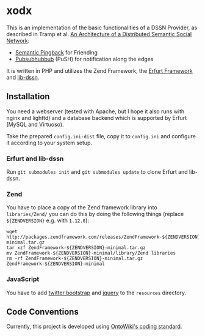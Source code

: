 xodx
====

This is an implementation of the basic functionalities of a DSSN Provider, as described in Tramp et al. [An Architecture of a Distributed Semantic Social Network](http://www.semantic-web-journal.net/sites/default/files/swj201_4.pdf):
* [Semantic Pingback](http://aksw.org/Projects/SemanticPingback) for Friending
* [Pubsubhubbub](http://code.google.com/p/pubsubhubbub/) (PuSH) for notification along the edges

It is written in PHP and utilizes the Zend Framework, the [Erfurt Framework](http://erfurt-framework.org/) and [lib-dssn](https://github.com/seebi/lib-dssn-php/).

Installation
------------
You need a webserver (tested with Apache, but I hope it also runs with nginx and lighttd) and a database backend which is supported by Erfurt (MySQL and Virtuoso).

Take the prepared `config.ini-dist` file, copy it to `config.ini` and configure it according to your system setup.

### Erfurt and lib-dssn
Run `git submodules init` and `git submodules update` to clone Erfurt and lib-dssn.

### Zend
You have to place a copy of the Zend framework library into `libraries/Zend/` you can do this by doing the following things (replace `${ZENDVERSION}` e.g. with `1.12.0`):

    wget http://packages.zendframework.com/releases/ZendFramework-${ZENDVERSION}/ZendFramework-${ZENDVERSION}-minimal.tar.gz
    tar xzf ZendFramework-${ZENDVERSION}-minimal.tar.gz
    mv ZendFramework-${ZENDVERSION}-minimal/library/Zend libraries
    rm -rf ZendFramework-${ZENDVERSION}-minimal.tar.gz ZendFramework-${ZENDVERSION}-minimal

### JavaScript
You have to add [twitter bootstrap](http://twitter.github.com/bootstrap/) and [jquery](http://jquery.com/) to the `resources` directory.

Code Conventions
----------------
Currently, this project is developed using [OntoWiki's coding standard](http://code.google.com/p/ontowiki/wiki/CodingStandard).
